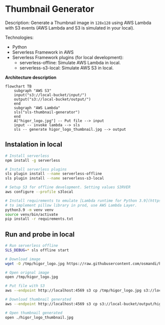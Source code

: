 # Thumbnail Generator

Description: Generate a Thumbnail image in `128x128` using AWS Lambda with S3 events (AWS Lambda and S3 is simulated in your local).

Technologies:
- Python
- Serverless Framework in AWS
- Serverless Framework plugins (for local development):
  - serverless-offline: Simulate AWS Lambda in local.
  - serverless-s3-local: Simulate AWS S3 in local.

**Architecture description**

```mermaid
flowchart TB
    subgraph "AWS S3"
    input("s3://local-bucket/input/")
    output("s3://local-bucket/output/")
    end
    subgraph "AWS Lambda"
    sls("sls-thumbnail-generator")
    end
    A["higor_logo.jpg"] -- Put file --> input
    input -- invoke lambda --> sls
    sls -- generate higor_logo_thumbnail.jpg --> output
```

## Instalation in local

```Bash
# Install serverless
npm install -g serverless

# Install serverless plugins
sls plugin install --name serverless-offline
sls plugin install --name serverless-s3-local

# Setup S3 for offline development. Setting values S3RVER
aws configure --profile s3local

# Install requirements to emulate [Lambda runtime for Python 3.9](https://docs.aws.amazon.com/lambda/latest/dg/lambda-runtimes.html)
# to implement pillow library in prod, use AWS Lambda Layer.
python3.9 -m venv venv
source venv/bin/activate
pip install -r requirements.txt
```

## Run and probe in local

```Bash
# Run serverless offline
SLS_DEBUG=* sls offline start

# Download image
wget -O /tmp/higor_logo.jpg https://raw.githubusercontent.com/osmandi/higor/master/higor_logo.jpg

# Open orignal image
open /tmp/higor_logo.jpg

# Put file with S3
aws --endpoint http://localhost:4569 s3 cp /tmp/higor_logo.jpg s3://local-bucket/input/higor_logo.jpg --profile s3local

# Download thumbnail generated
aws --endpoint http://localhost:4569 s3 cp s3://local-bucket/output/higor_logo_thumbnail.jpg . --profile s3local

# Open thumbnail generated
open ./higor_logo_thumbnail.jpg
```

